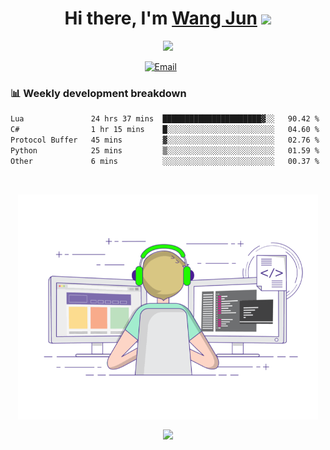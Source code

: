 <!--
**wangjunicode/wangjunicode** is a ✨ _special_ ✨ repository because its `README.md` (this file) appears on your GitHub profile.

Here are some ideas to get you started:

- 🔭 I’m currently working on ...
- 🌱 I’m currently learning ...
- 👯 I’m looking to collaborate on ...
- 🤔 I’m looking for help with ...
- 💬 Ask me about ...
- 📫 How to reach me: ...
- 😄 Pronouns: ...
- ⚡ Fun fact: ...
-->

<h1 align="center">Hi there, I'm <a href="https://www.wangjunicode.com/" target="_blank">Wang Jun</a> <img
src="https://github.com/blackcater/blackcater/raw/main/images/Hi.gif" height="32" /></h1>




<p align="center">
  <!-- Typing SVG by wangjunicode - https://github.com/wangjunicode/readme-typing-svg -->
  <a href="https://github.com/wangjunicode/readme-typing-svg">
    <img src="https://readme-typing-svg.demolab.com/?lines=game developer&font=Fira%20Code&center=true&width=440&height=45&color=f75c7e&vCenter=true&pause=1000&size=22" /></a>
</p>

<!-- Social icons section -->
<p align="center">
  <a href="mailto:wangjunicode@qq.com"><img height="40px" alt="Email" title="Email" src="https://github.com/blackcater/blackcater/raw/main/images/social-gmail.svg"/></a>
  &#8287;&#8287;&#8287;&#8287;&#8287;
</p>

### 📊 Weekly development breakdown
<!--START_SECTION:waka-->

```txt
Lua               24 hrs 37 mins  ██████████████████████▓░░   90.42 %
C#                1 hr 15 mins    █░░░░░░░░░░░░░░░░░░░░░░░░   04.60 %
Protocol Buffer   45 mins         ▓░░░░░░░░░░░░░░░░░░░░░░░░   02.76 %
Python            25 mins         ▒░░░░░░░░░░░░░░░░░░░░░░░░   01.59 %
Other             6 mins          ░░░░░░░░░░░░░░░░░░░░░░░░░   00.37 %
```

<!--END_SECTION:waka-->


<br/>
<p align="center">
<img align="center" top='60' alt="GIF" src="https://raw.githubusercontent.com/devSouvik/devSouvik/master/gif3.gif" width="480"/>
</p>

<div align="center">
<img height='240' src="https://github-readme-stats.vercel.app/api/top-langs/?username=wangjunicode&hide=html,css,Jupyter+Notebook,ruby,javascript,Makefile,Less,TypeScript,Starlark,Groovy,Shell,Batchfile&layout=compact&langs_count=8&theme=cobalt" align="center" />
<!--
  <img height='180' src="https://github-readme-stats.vercel.app/api?username=wangjunicode&show_icons=true&theme=cobalt" align="center" />
-->
</div>  
<br/>  
